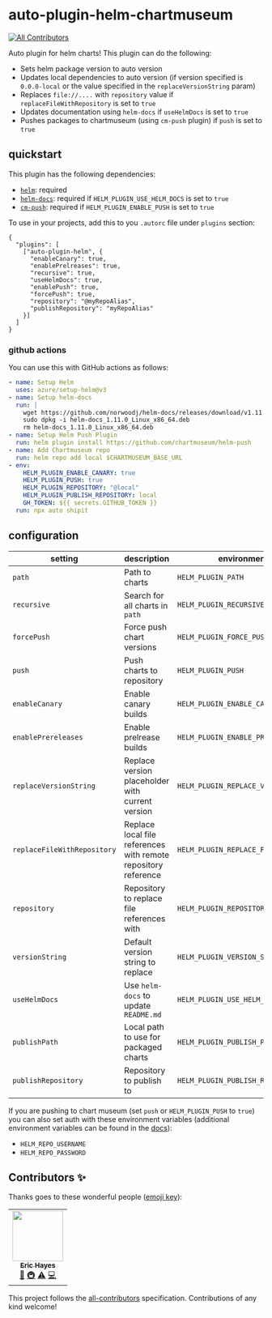 # auto-plugin-helm-chartmuseum
<!-- ALL-CONTRIBUTORS-BADGE:START - Do not remove or modify this section -->
[![All Contributors](https://img.shields.io/badge/all_contributors-1-orange.svg?style=flat-square)](#contributors-)
<!-- ALL-CONTRIBUTORS-BADGE:END -->

Auto plugin for helm charts! This plugin can do the following:

- Sets helm package version to auto version
- Updates local dependencies to auto version (if version specified is `0.0.0-local` or the value specified in the `replaceVersionString` param)
- Replaces `file://....` with `repository` value if `replaceFileWithRepository` is set to `true`
- Updates documentation using `helm-docs` if `useHelmDocs` is set to `true`
- Pushes packages to chartmuseum (using `cm-push` plugin) if `push` is set to `true`

## quickstart

This plugin has the following dependencies:

- [`helm`](https://github.com/helm/helm): required
- [`helm-docs`](https://github.com/norwoodj/helm-docs): required if `HELM_PLUGIN_USE_HELM_DOCS` is set to `true`
- [`cm-push`](https://github.com/chartmuseum/helm-push): required if `HELM_PLUGIN_ENABLE_PUSH` is set to `true`

To use in your projects, add this to you `.autorc` file under `plugins` section:

```
{
  "plugins": [
    ["auto-plugin-helm", {
      "enableCanary": true,
      "enablePrelreases": true,
      "recursive": true,
      "useHelmDocs": true,
      "enablePush": true,
      "forcePush": true,
      "repository": "@myRepoAlias",
      "publishRepository": "myRepoAlias"
    }]
  ]
}
```

### github actions
You can use this with GitHub actions as follows:

```yaml
- name: Setup Helm
  uses: azure/setup-helm@v3
- name: Setup helm-docs
  run: |
    wget https://github.com/norwoodj/helm-docs/releases/download/v1.11.0/helm-docs_1.11.0_Linux_x86_64.deb
    sudo dpkg -i helm-docs_1.11.0_Linux_x86_64.deb
    rm helm-docs_1.11.0_Linux_x86_64.deb
- name: Setup Helm Push Plugin
  run: helm plugin install https://github.com/chartmuseum/helm-push
- name: Add Chartmuseum repo
  run: helm repo add local $CHARTMUSEUM_BASE_URL
- env:
    HELM_PLUGIN_ENABLE_CANARY: true
    HELM_PLUGIN_PUSH: true
    HELM_PLUGIN_REPOSITORY: "@local"
    HELM_PLUGIN_PUBLISH_REPOSITORY: local
    GH_TOKEN: ${{ secrets.GITHUB_TOKEN }}
  run: npx auto shipit
```

## configuration

| setting                     | description                                                    | environment variable                       | default       |
| --------------------------- | -------------------------------------------------------------- | ------------------------------------------ | ------------- |
| `path`                      | Path to charts                                                 | `HELM_PLUGIN_PATH`                         | `.`           |
| `recursive`                 | Search for all charts in `path`                                | `HELM_PLUGIN_RECURSIVE`                    | `false`       |
| `forcePush`                 | Force push chart versions                                      | `HELM_PLUGIN_FORCE_PUSH`                   | `false`       |
| `push`                      | Push charts to repository                                      | `HELM_PLUGIN_PUSH`                         | `false`       |
| `enableCanary`              | Enable canary builds                                           | `HELM_PLUGIN_ENABLE_CANARY`                | `false`       |
| `enablePrereleases`         | Enable prelrease builds                                        | `HELM_PLUGIN_ENABLE_PRERELEASE`            | `false`       |
| `replaceVersionString`      | Replace version placeholder with current version               | `HELM_PLUGIN_REPLACE_VERSION_STRING`       | `true`        |
| `replaceFileWithRepository` | Replace local file references with remote repository reference | `HELM_PLUGIN_REPLACE_FILE_WITH_REPOSITORY` | `false`       |
| `repository`                | Repository to replace file references with                     | `HELM_PLUGIN_REPOSITORY`                   | `''`          |
| `versionString`             | Default version string to replace                              | `HELM_PLUGIN_VERSION_STRING`               | `0.0.0-local` |
| `useHelmDocs`               | Use `helm-docs` to update `README.md`                          | `HELM_PLUGIN_USE_HELM_DOCS`                | `false`       |
| `publishPath`               | Local path to use for packaged charts                          | `HELM_PLUGIN_PUBLISH_PATH`                 | `publish`     |
| `publishRepository`         | Repository to publish to                                       | `HELM_PLUGIN_PUBLISH_REPOSITORY`           | `publish`     |

If you are pushing to chart museum (set `push` or `HELM_PLUGIN_PUSH` to `true`) you can also set auth with these environment variables (additional environment variables can be found in the [docs](https://github.com/norwoodj/helm-docs)):

- `HELM_REPO_USERNAME`
- `HELM_REPO_PASSWORD`

## Contributors ✨

Thanks goes to these wonderful people ([emoji key](https://allcontributors.org/docs/en/emoji-key)):

<!-- ALL-CONTRIBUTORS-LIST:START - Do not remove or modify this section -->
<!-- prettier-ignore-start -->
<!-- markdownlint-disable -->
<table>
  <tr>
    <td align="center"><a href="https://github.com/ejhayes"><img src="https://avatars.githubusercontent.com/u/310233?v=4?s=100" width="100px;" alt=""/><br /><sub><b>Eric Hayes</b></sub></a><br /><a href="https://github.com/ejhayes/auto-plugin-helm-chartmuseum/commits?author=ejhayes" title="Documentation">📖</a> <a href="#infra-ejhayes" title="Infrastructure (Hosting, Build-Tools, etc)">🚇</a> <a href="https://github.com/ejhayes/auto-plugin-helm-chartmuseum/commits?author=ejhayes" title="Tests">⚠️</a> <a href="https://github.com/ejhayes/auto-plugin-helm-chartmuseum/commits?author=ejhayes" title="Code">💻</a></td>
  </tr>
</table>

<!-- markdownlint-restore -->
<!-- prettier-ignore-end -->

<!-- ALL-CONTRIBUTORS-LIST:END -->

This project follows the [all-contributors](https://github.com/all-contributors/all-contributors) specification. Contributions of any kind welcome!